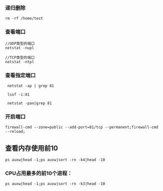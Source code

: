 ### 递归删除
```
rm -rf /home/test
```

### 查看端口
```
//UDP类型的端口
netstat -nupl

//TCP类型的端口
netstat -ntpl
```

### 查看指定端口
```
 netstat -ap | grep 81
 
 lsof -i:81
 
 netstat -pan|grep 81
```

### 开启端口
```
firewall-cmd --zone=public --add-port=81/tcp --permanent;firewall-cmd --reload;
```


## 查看内存使用前10
```
ps auxw|head -1;ps auxw|sort -rn -k4|head -10 
```

### CPU占用最多的前10个进程： 
```
ps auxw|head -1;ps auxw|sort -rn -k3|head -10 
```